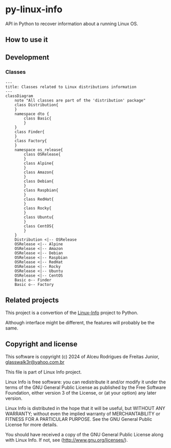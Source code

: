 # py-linux-info

API in Python to recover information about a running Linux OS.

## How to use it

## Development

### Classes

```mermaid
---
title: Classes related to Linux distributions information
---
classDiagram
    note "All classes are part of the 'distribution' package"
    class Distribution{
    }
    namespace dto {
        class Basic{
        }
    }
    class Finder{
    }
    class Factory{
    }
    namespace os_release{
        class OSRelease{
        }
        class Alpine{
        }
        class Amazon{
        }
        class Debian{
        }
        class Raspbian{
        }
        class RedHat{
        }
        class Rocky{
        }
        class Ubuntu{
        }
        class CentOS{
        }
    }
    Distribution <|-- OSRelease
    OSRelease <|-- Alpine
    OSRelease <|-- Amazon
    OSRelease <|-- Debian
    OSRelease <|-- Raspbian
    OSRelease <|-- RedHat
    OSRelease <|-- Rocky
    OSRelease <|-- Ubuntu
    OSRelease <|-- CentOS
    Basic o-- Finder
    Basic o-- Factory

```

## Related projects

This project is a convertion of the
[Linux-Info](https://github.com/glasswalk3r/Linux-Info) project to Python.

Although interface might be different, the features will probably be the same.

## Copyright and license

This software is copyright (c) 2024 of Alceu Rodrigues de Freitas Junior,
glasswalk3r@yahoo.com.br

This file is part of Linux Info project.

Linux Info is free software: you can redistribute it and/or modify it under the
terms of the GNU General Public License as published by the Free Software
Foundation, either version 3 of the License, or (at your option) any later
version.

Linux Info is distributed in the hope that it will be useful, but WITHOUT ANY
WARRANTY; without even the implied warranty of MERCHANTABILITY or FITNESS FOR
A PARTICULAR PURPOSE. See the GNU General Public License for more details.

You should have received a copy of the GNU General Public License along with
Linux Info. If not, see (http://www.gnu.org/licenses/).
